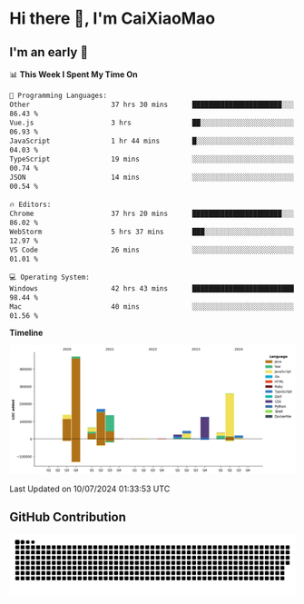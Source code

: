 # Hi there 👋, I'm CaiXiaoMao

## I'm an early 🐤
<!--START_SECTION:waka-->
📊 **This Week I Spent My Time On** 

```text
💬 Programming Languages: 
Other                    37 hrs 30 mins      ██████████████████████░░░   86.43 % 
Vue.js                   3 hrs               ██░░░░░░░░░░░░░░░░░░░░░░░   06.93 % 
JavaScript               1 hr 44 mins        █░░░░░░░░░░░░░░░░░░░░░░░░   04.03 % 
TypeScript               19 mins             ░░░░░░░░░░░░░░░░░░░░░░░░░   00.74 % 
JSON                     14 mins             ░░░░░░░░░░░░░░░░░░░░░░░░░   00.54 % 

🔥 Editors: 
Chrome                   37 hrs 20 mins      ██████████████████████░░░   86.02 % 
WebStorm                 5 hrs 37 mins       ███░░░░░░░░░░░░░░░░░░░░░░   12.97 % 
VS Code                  26 mins             ░░░░░░░░░░░░░░░░░░░░░░░░░   01.01 % 

💻 Operating System: 
Windows                  42 hrs 43 mins      █████████████████████████   98.44 % 
Mac                      40 mins             ░░░░░░░░░░░░░░░░░░░░░░░░░   01.56 % 
```

**Timeline**

![Lines of Code chart](https://raw.githubusercontent.com/caixiaomao/caixiaomao/main/assets/bar_graph.png)


 Last Updated on 10/07/2024 01:33:53 UTC
<!--END_SECTION:waka-->

## GitHub Contribution
<picture>
  <source media="(prefers-color-scheme: dark)" srcset="/dist/snake/github-contribution-grid-snake-dark.svg" />
  <source media="(prefers-color-scheme: light)" srcset="/dist/snake/github-contribution-grid-snake.svg" />
  <img alt="github contribution grid snake animation" src="/dist/snake/github-contribution-grid-snake.svg" />
</picture>